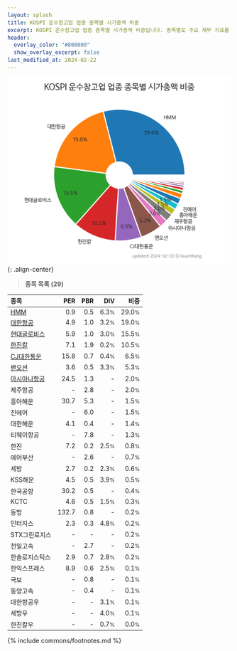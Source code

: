 ```yaml
---
layout: splash
title: KOSPI 운수창고업 업종 종목별 시가총액 비중
excerpt: KOSPI 운수창고업 업종 종목별 시가총액 비중입니다. 종목별로 주요 재무 지표를 함께 표시합니다.
header:
  overlay_color: "#800000"
  show_overlay_excerpt: false
last_modified_at: 2024-02-22
---
```



![KOSPI 운수창고업 업종 종목별 시가총액 비중](/stats/sector/images/kospi_업종_운수창고업_종목.png){: .align-center}


> **종목 목록 (29)**<a id="list"></a>

| **종목** | **PER** | **PBR** | **DIV** | **비중** |
| :------- | ------: | ------: | ------: | -------: |
| [HMM](/011200/) | 0.9 | 0.5 | 6.3<small>%</small> | 29.0<small>%</small> |
| [대한항공](/003490/) | 4.9 | 1.0 | 3.2<small>%</small> | 19.0<small>%</small> |
| [현대글로비스](/086280/) | 5.9 | 1.0 | 3.0<small>%</small> | 15.5<small>%</small> |
| [한진칼](/180640/) | 7.1 | 1.9 | 0.2<small>%</small> | 10.5<small>%</small> |
| [CJ대한통운](/000120/) | 15.8 | 0.7 | 0.4<small>%</small> | 6.5<small>%</small> |
| [팬오션](/028670/) | 3.6 | 0.5 | 3.3<small>%</small> | 5.3<small>%</small> |
| [아시아나항공](/020560/) | 24.5 | 1.3 | - | 2.0<small>%</small> |
| 제주항공 | - | 2.8 | - | 2.0<small>%</small> |
| 흥아해운 | 30.7 | 5.3 | - | 1.5<small>%</small> |
| 진에어 | - | 6.0 | - | 1.5<small>%</small> |
| 대한해운 | 4.1 | 0.4 | - | 1.4<small>%</small> |
| 티웨이항공 | - | 7.8 | - | 1.3<small>%</small> |
| 한진 | 7.2 | 0.2 | 2.5<small>%</small> | 0.8<small>%</small> |
| 에어부산 | - | 2.6 | - | 0.7<small>%</small> |
| 세방 | 2.7 | 0.2 | 2.3<small>%</small> | 0.6<small>%</small> |
| KSS해운 | 4.5 | 0.5 | 3.9<small>%</small> | 0.5<small>%</small> |
| 한국공항 | 30.2 | 0.5 | - | 0.4<small>%</small> |
| KCTC | 4.6 | 0.5 | 1.5<small>%</small> | 0.3<small>%</small> |
| 동방 | 132.7 | 0.8 | - | 0.2<small>%</small> |
| 인터지스 | 2.3 | 0.3 | 4.8<small>%</small> | 0.2<small>%</small> |
| STX그린로지스 | - | - | - | 0.2<small>%</small> |
| 천일고속 | - | 2.7 | - | 0.2<small>%</small> |
| 한솔로지스틱스 | 2.9 | 0.7 | 2.8<small>%</small> | 0.2<small>%</small> |
| 한익스프레스 | 8.9 | 0.6 | 2.5<small>%</small> | 0.1<small>%</small> |
| 국보 | - | 0.8 | - | 0.1<small>%</small> |
| 동양고속 | - | 0.4 | - | 0.1<small>%</small> |
| 대한항공우 | - | - | 3.1<small>%</small> | 0.1<small>%</small> |
| 세방우 | - | - | 4.0<small>%</small> | 0.1<small>%</small> |
| 한진칼우 | - | - | 0.7<small>%</small> | 0.0<small>%</small> |

{% include commons/footnotes.md %}